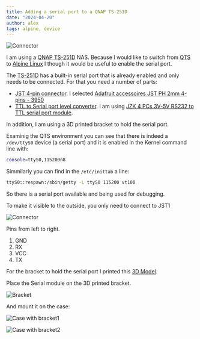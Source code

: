 ```yaml
---
title: Adding a serial port to a QNAP TS-251D
date: "2024-04-20"
author: alex
tags: alpine, device
---
```

![Connector]({static}/images/2024/3dp/img6.png)


I am using a [QNAP TS-251D][ts251d] NAS.  Because I would like to switch from [QTS][qts] to
[Alpine Linux][alpine] I though it would be useful to enable the serial port.

The [TS-251D][ts251d] has a built-in serial port that is already enabled and only needs to be
connected.  For that you need a number of parts:

* [JST 4-pin connector][amz-jst].  I selected
  [Adafruit accessoires JST PH 2mm 4-pins - 3950][amz-jst]
* [TTL to Serial port level converter][amz-cnv].  I am using
  [JZK 4 PCs 3V-5V RS232 to TTL serial port module][amz-cnv].

In addition, I am using a 3D printed bracket to hold the serial port.

Examinig the QTS environment you can see that there is indeed a `/dev/ttyS0` device (a serial
port) and it is enabled in the Kernel command line with:

```bash
console=ttyS0,115200n8
```

Simmilarly you can find in the `/etc/inittab` a line:

```bash
ttyS0::respawn:/sbin/getty -L ttyS0 115200 vt100
```

So there is a serial port available and being used for debugging.

To make it visible to the outside, you only need to connect to JST1

![Connector]({static}/images/2024/3dp/img3.png)

Pins from left to right.

1. GND
2. RX
3. VCC
4. TX

For the bracket to hold the serial port I printed this
[3D Model](https://github.com/alejandroliu/0ink.net/blob/main/src/content/images/2024/3dp/bracket.stl).

Place the Serial module on the 3D printed bracket.

![Bracket]({static}/images/2024/3dp/img1.png)

And mount it on the case:

![Case with bracket1]({static}/images/2024/3dp/img7.png)

![Case with bracket2]({static}/images/2024/3dp/img4.png)




  [ts251d]: https://www.qnap.com/en/product/ts-251d
  [qts]: https://www.qnap.com/qts/5.0/en/
  [alpine]: https://alpinelinux.org/
  [amz-jst]: https://www.amazon.nl/dp/B0CTKSDDFT
  [amz-cnv]:  https://www.amazon.nl/dp/B09L1BB6F8
  
